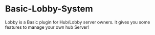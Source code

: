 # Basic-Lobby-System
Lobby is a Basic plugin for Hub/Lobby server owners. It gives you some features to manage your own hub Server!
